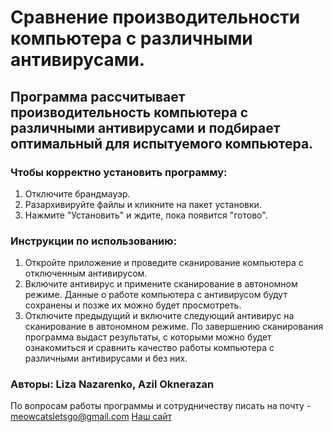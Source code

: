 # Сравнение производительности компьютера с различными антивирусами.

## Программа рассчитывает производительность компьютера с различными антивирусами и подбирает оптимальный для испытуемого компьютера. 

### Чтобы корректно установить программу:
1. Отключите брандмауэр. 
2. Разархивируйте файлы и кликните на пакет установки. 
3. Нажмите "Установить" и ждите, пока появится "готово".

### Инструкции по использованию:
1. Откройте приложение и проведите сканирование компьютера с отключенным антивирусом.
2. Включите антивирус и примените сканирование в автономном режиме. Данные о работе компьютера с антивирусом будут сохранены и позже их можно будет просмотреть.
3. Отключите предыдущий и включите следующий антивирус на сканирование в автономном режиме. По завершению сканирования программа выдаст результаты, с которыми можно будет ознакомиться и сравнить качество работы компьютера с различными антивирусами и без них.


### Авторы: Liza Nazarenko, Azil Oknerazan

По вопросам работы программы и сотрудничеству писать на почту - meowcatsletsgo@gmail.com
[Наш сайт](https://perchance.org/cat-img-gen)